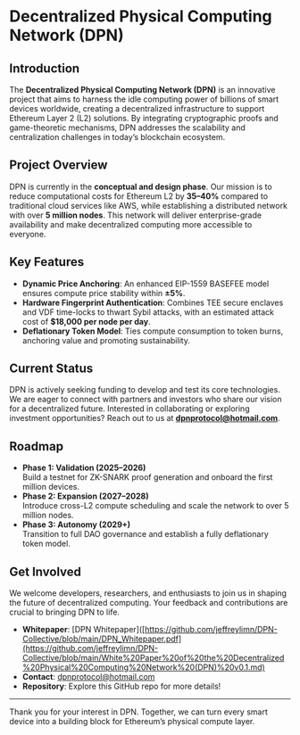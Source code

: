 # Decentralized Physical Computing Network (DPN)

## Introduction

The **Decentralized Physical Computing Network (DPN)** is an innovative project that aims to harness the idle computing power of billions of smart devices worldwide, creating a decentralized infrastructure to support Ethereum Layer 2 (L2) solutions. By integrating cryptographic proofs and game-theoretic mechanisms, DPN addresses the scalability and centralization challenges in today’s blockchain ecosystem.

## Project Overview

DPN is currently in the **conceptual and design phase**. Our mission is to reduce computational costs for Ethereum L2 by **35–40%** compared to traditional cloud services like AWS, while establishing a distributed network with over **5 million nodes**. This network will deliver enterprise-grade availability and make decentralized computing more accessible to everyone.

## Key Features

- **Dynamic Price Anchoring**: An enhanced EIP-1559 BASEFEE model ensures compute price stability within **±5%**.
- **Hardware Fingerprint Authentication**: Combines TEE secure enclaves and VDF time-locks to thwart Sybil attacks, with an estimated attack cost of **$18,000 per node per day**.
- **Deflationary Token Model**: Ties compute consumption to token burns, anchoring value and promoting sustainability.

## Current Status

DPN is actively seeking funding to develop and test its core technologies. We are eager to connect with partners and investors who share our vision for a decentralized future. Interested in collaborating or exploring investment opportunities? Reach out to us at **[dpnprotocol@hotmail.com](mailto:dpnprotocol@hotmail.com)**.

## Roadmap

- **Phase 1: Validation (2025–2026)**  
  Build a testnet for ZK-SNARK proof generation and onboard the first million devices.
- **Phase 2: Expansion (2027–2028)**  
  Introduce cross-L2 compute scheduling and scale the network to over 5 million nodes.
- **Phase 3: Autonomy (2029+)**  
  Transition to full DAO governance and establish a fully deflationary token model.

## Get Involved

We welcome developers, researchers, and enthusiasts to join us in shaping the future of decentralized computing. Your feedback and contributions are crucial to bringing DPN to life.

- **Whitepaper**: [DPN Whitepaper]([https://github.com/jeffreylimn/DPN-Collective/blob/main/DPN_Whitepaper.pdf](https://github.com/jeffreylimn/DPN-Collective/blob/main/White%20Paper%20of%20the%20Decentralized%20Physical%20Computing%20Network%20(DPN)%20v0.1.md)  
- **Contact**: [dpnprotocol@hotmail.com](mailto:dpnprotocol@hotmail.com)  
- **Repository**: Explore this GitHub repo for more details!

---

Thank you for your interest in DPN. Together, we can turn every smart device into a building block for Ethereum’s physical compute layer.
